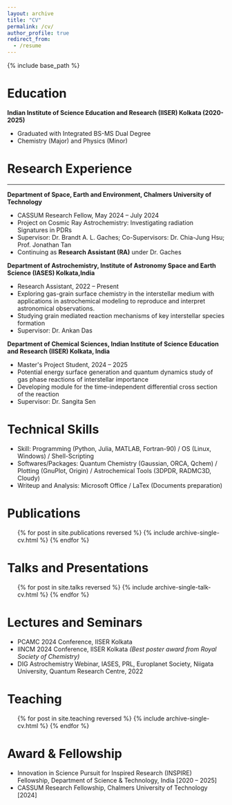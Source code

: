```yaml
---
layout: archive
title: "CV"
permalink: /cv/
author_profile: true
redirect_from:
  - /resume
---
```


{% include base_path %}

Education
======
**Indian Institute of Science Education and Research (IISER) Kolkata (2020-2025)**
  * Graduated with Integrated BS-MS Dual Degree
  * Chemistry (Major) and Physics (Minor)

Research Experience
======
**** 
**Department of Space, Earth and Environment, Chalmers University of Technology**
  * CASSUM Research Fellow, May 2024 – July 2024
  * Project on Cosmic Ray Astrochemistry: Investigating radiation Signatures in PDRs
  * Supervisor: Dr. Brandt A. L. Gaches; Co-Supervisors: Dr. Chia-Jung Hsu; Prof. Jonathan Tan
  * Continuing as <b>Research Assistant (RA)</b> under Dr. Gaches

**Department of Astrochemistry, Institute of Astronomy Space and Earth Science (IASES) Kolkata,India**  
  * Research Assistant, 2022 – Present
  * Exploring gas-grain surface chemistry in the interstellar medium with applications in astrochemical modeling to reproduce and interpret astronomical observations.
  * Studying grain mediated reaction mechanisms of key interstellar species formation
  * Supervisor: Dr. Ankan Das

**Department of Chemical Sciences, Indian Institute of Science Education and Research (IISER) Kolkata, India**  
  * Master's Project Student, 2024 – 2025
  * Potential energy surface generation and quantum dynamics study of gas phase reactions of interstellar importance
  * Developing module for the time-independent differential cross section of the reaction
  * Supervisor: Dr. Sangita Sen

Technical Skills
======
* Skill: Programming (Python, Julia, MATLAB, Fortran-90) / OS (Linux, Windows) / Shell-Scripting
* Softwares/Packages: Quantum Chemistry (Gaussian, ORCA, Qchem) / Plotting (GnuPlot, Origin) / Astrochemical Tools (3DPDR, RADMC3D, Cloudy)
* Writeup and Analysis: Microsoft Office / LaTex (Documents preparation)

Publications
======
  <ul>{% for post in site.publications reversed %}
    {% include archive-single-cv.html %}
  {% endfor %}</ul>
  
Talks and Presentations
======
  <ul>{% for post in site.talks reversed %}
    {% include archive-single-talk-cv.html  %}
  {% endfor %}</ul>

Lectures and Seminars
======
* PCAMC 2024 Conference, IISER Kolkata
* IINCM 2024 Conference, IISER Kolkata  *(Best poster award from Royal Society of Chemistry)*
* DIG Astrochemistry Webinar, IASES, PRL, Europlanet Society, Niigata University, Quantum Research Centre, 2022
  
Teaching
======
  <ul>{% for post in site.teaching reversed %}
    {% include archive-single-cv.html %}
  {% endfor %}</ul>
  
Award & Fellowship
======
* Innovation in Science Pursuit for Inspired Research (INSPIRE) Fellowship, Department of Science & Technology, India  [2020 – 2025]
* CASSUM Research Fellowship, Chalmers University of Technology [2024]
